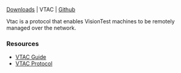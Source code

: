 [Downloads](downloads.md)
|
VTAC
|
[Github](https://github.com/Matthiasclee/VisionTest)

Vtac is a protocol that enables VisionTest machines to be remotely managed over the network.

### Resources
* [VTAC Guide](https://github.com/Matthiasclee/VisionTest/blob/master/docs/vtac.md)
* [VTAC Protocol](https://github.com/Matthiasclee/VisionTest/blob/master/docs/vtac_protocol.md)
